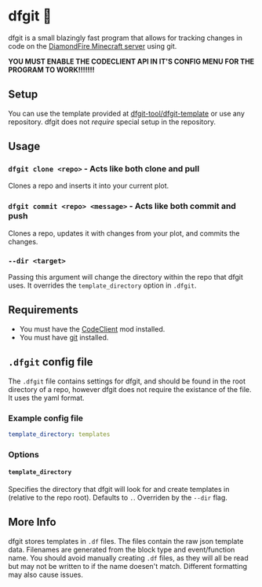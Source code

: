 # dfgit 🚀

dfgit is a small blazingly fast program that allows for tracking changes in code on the [DiamondFire Minecraft server](https://mcdiamondfire.com) using git.

**YOU MUST ENABLE THE CODECLIENT API IN IT'S CONFIG MENU FOR THE PROGRAM TO WORK!!!!!!!**


## Setup

You can use the template provided at [dfgit-tool/dfgit-template](https://github.com/dfgit-tool/dfgit-template) or use any repository. dfgit does not *require* special setup in the repository.



## Usage

### `dfgit clone <repo>` - Acts like both clone and pull
Clones a repo and inserts it into your current plot.

### `dfgit commit <repo> <message>` - Acts like both commit and push
Clones a repo, updates it with changes from your plot, and commits the changes.

### `--dir <target>`
Passing this argument will change the directory within the repo that dfgit uses. It overrides the `template_directory` option in `.dfgit`.




## Requirements

- You must have the [CodeClient](https://github.com/DFOnline/CodeClient) mod installed.
- You must have [git](https://git-scm.com) installed.

## `.dfgit` config file
The `.dfgit` file contains settings for dfgit, and should be found in the root directory of a repo, however dfgit does not require the existance of the file. It uses the yaml format.





### Example config file
```yaml
template_directory: templates
```

### Options

#### `template_directory`
Specifies the directory that dfgit will look for and create templates in (relative to the repo root). Defaults to `.`. Overriden by the `--dir` flag.




## More Info

dfgit stores templates in `.df` files. The files contain the raw json template data. Filenames are generated from the block type and event/function name. You should avoid manually creating `.df` files, as they will all be read but may not be written to if the name doesen't match. Different formatting may also cause issues.
